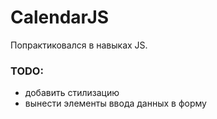 # CalendarJS

Попрактиковался в навыках JS.

<h3>TODO:</h3>
<ul>
  <li>добавить стилизацию</li>
  <li>вынести элементы ввода данных в форму</li>
</ul>
